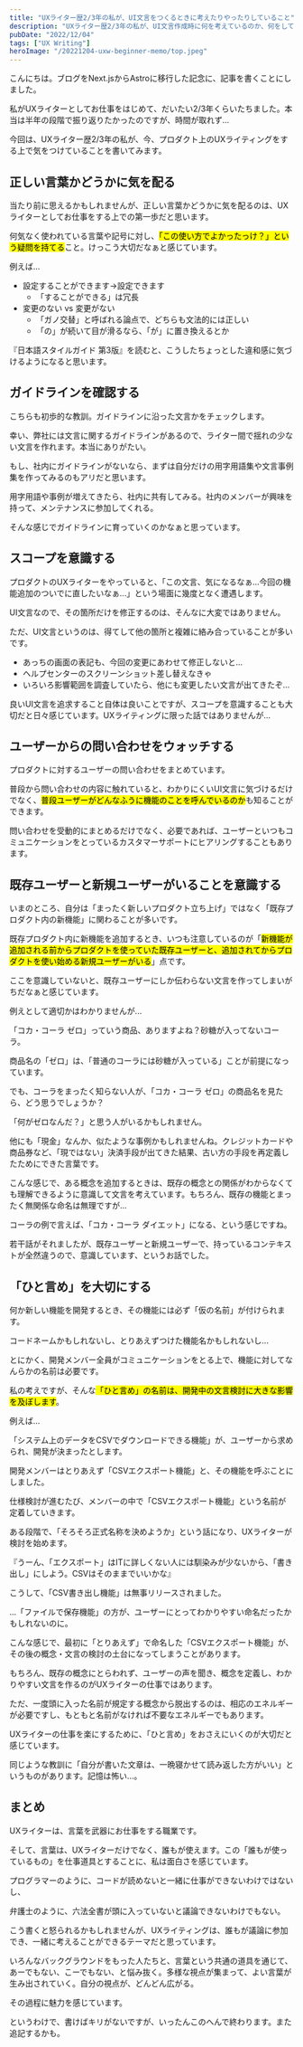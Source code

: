 ```yaml
---
title: "UXライター歴2/3年の私が、UI文言をつくるときに考えたりやったりしていること"
description: "UXライター歴2/3年の私が、UI文言作成時に何を考えているのか、何をしているのかをメモしています。"
pubDate: "2022/12/04"
tags: ["UX Writing"]
heroImage: "/20221204-uxw-beginner-memo/top.jpeg"
---
```


こんにちは。ブログをNext.jsからAstroに移行した記念に、記事を書くことにしました。

私がUXライターとしてお仕事をはじめて、だいたい2/3年くらいたちました。本当は半年の段階で振り返りたかったのですが、時間が取れず...

今回は、UXライター歴2/3年の私が、今、プロダクト上のUXライティングをする上で気をつけていることを書いてみます。

## 正しい言葉かどうかに気を配る

当たり前に思えるかもしれませんが、正しい言葉かどうかに気を配るのは、UXライターとしてお仕事をする上での第一歩だと思います。

何気なく使われている言葉や記号に対し、<mark>「この使い方でよかったっけ？」という疑問を持てる</mark>こと。けっこう大切だなぁと感じています。

例えば...

- 設定することができます→設定できます
    - 「することができる」は冗長
- 変更のない vs 変更がない
    - 「ガノ交替」と呼ばれる論点で、どちらも文法的には正しい
    - 「の」が続いて目が滑るなら、「が」に置き換えるとか

『日本語スタイルガイド 第3版』を読むと、こうしたちょっとした違和感に気づけるようになると思います。

## ガイドラインを確認する

こちらも初歩的な教訓。ガイドラインに沿った文言かをチェックします。

幸い、弊社には文言に関するガイドラインがあるので、ライター間で揺れの少ない文言を作れます。本当にありがたい。

もし、社内にガイドラインがないなら、まずは自分だけの用字用語集や文言事例集を作ってみるのもアリだと思います。

用字用語や事例が増えてきたら、社内に共有してみる。社内のメンバーが興味を持って、メンテナンスに参加してくれる。

そんな感じでガイドラインに育っていくのかなぁと思っています。

## スコープを意識する

プロダクトのUXライターをやっていると、「この文言、気になるなぁ...今回の機能追加のついでに直したいなぁ...」という場面に幾度となく遭遇します。

UI文言なので、その箇所だけを修正するのは、そんなに大変ではありません。

ただ、UI文言というのは、得てして他の箇所と複雑に絡み合っていることが多いです。

- あっちの画面の表記も、今回の変更にあわせて修正しないと...
- ヘルプセンターのスクリーンショット差し替えなきゃ
- いろいろ影響範囲を調査していたら、他にも変更したい文言が出てきたぞ...

良いUI文言を追求すること自体は良いことですが、スコープを意識することも大切だと日々感じています。UXライティングに限った話ではありませんが...

## ユーザーからの問い合わせをウォッチする 

プロダクトに対するユーザーの問い合わせをまとめています。

普段から問い合わせの内容に触れていると、わかりにくいUI文言に気づけるだけでなく、<mark>普段ユーザーがどんなふうに機能のことを呼んでいるのか</mark>も知ることができます。

問い合わせを受動的にまとめるだけでなく、必要であれば、ユーザーといつもコミュニケーションをとっているカスタマーサポートにヒアリングすることもあります。

## 既存ユーザーと新規ユーザーがいることを意識する

いまのところ、自分は「まったく新しいプロダクト立ち上げ」ではなく「既存プロダクト内の新機能」に関わることが多いです。

既存プロダクト内に新機能を追加するとき、いつも注意しているのが「<mark>新機能が追加される前からプロダクトを使っていた既存ユーザーと、追加されてからプロダクトを使い始める新規ユーザーがいる</mark>」点です。

ここを意識していないと、既存ユーザーにしか伝わらない文言を作ってしまいがちだなぁと感じています。

例えとして適切かはわかりませんが...

「コカ・コーラ ゼロ」っていう商品、ありますよね？砂糖が入ってないコーラ。

商品名の「ゼロ」は、「普通のコーラには砂糖が入っている」ことが前提になっています。

でも、コーラをまったく知らない人が、「コカ・コーラ ゼロ」の商品名を見たら、どう思うでしょうか？

「何がゼロなんだ？」と思う人がいるかもしれません。

他にも「現金」なんか、似たような事例かもしれませんね。クレジットカードや商品券など、「現ではない」決済手段が出てきた結果、古い方の手段を再定義したためにできた言葉です。

こんな感じで、ある概念を追加するときは、既存の概念との関係がわからなくても理解できるように意識して文言を考えています。もちろん、既存の機能とまったく無関係な命名は無理ですが...

コーラの例で言えば、「コカ・コーラ ダイエット」になる、という感じですね。

若干話がそれましたが、既存ユーザーと新規ユーザーで、持っているコンテキストが全然違うので、意識しています、というお話でした。

## 「ひと言め」を大切にする

何か新しい機能を開発するとき、その機能には必ず「仮の名前」が付けられます。

コードネームかもしれないし、とりあえずつけた機能名かもしれないし...

とにかく、開発メンバー全員がコミュニケーションをとる上で、機能に対してなんらかの名前は必要です。

私の考えですが、そんな<mark>「ひと言め」の名前は、開発中の文言検討に大きな影響を及ぼします</mark>。

例えば...

「システム上のデータをCSVでダウンロードできる機能」が、ユーザーから求められ、開発が決まったとします。

開発メンバーはとりあえず「CSVエクスポート機能」と、その機能を呼ぶことにしました。

仕様検討が進むたび、メンバーの中で「CSVエクスポート機能」という名前が定着していきます。

ある段階で、「そろそろ正式名称を決めようか」という話になり、UXライターが検討を始めます。

『うーん、「エクスポート」はITに詳しくない人には馴染みが少ないから、「書き出し」にしよう。CSVはそのままでいいかな』

こうして、「CSV書き出し機能」は無事リリースされました。

...「ファイルで保存機能」の方が、ユーザーにとってわかりやすい命名だったかもしれないのに。

こんな感じで、最初に「とりあえず」で命名した「CSVエクスポート機能」が、その後の概念・文言の検討の土台になってしまうことがあります。

もちろん、既存の概念にとらわれず、ユーザーの声を聞き、概念を定義し、わかりやすい文言を作るのがUXライターの仕事ではあります。

ただ、一度頭に入った名前が規定する概念から脱出するのは、相応のエネルギーが必要ですし、もともと名前がなければ不要なエネルギーでもあります。

UXライターの仕事を楽にするために、「ひと言め」をおさえにいくのが大切だと感じています。

同じような教訓に「自分が書いた文章は、一晩寝かせて読み返した方がいい」というものがあります。記憶は怖い...。

## まとめ

UXライターは、言葉を武器にお仕事をする職業です。

そして、言葉は、UXライターだけでなく、誰もが使えます。この「誰もが使っているもの」を仕事道具とすることに、私は面白さを感じています。

プログラマーのように、コードが読めないと一緒に仕事ができないわけではないし、

弁護士のように、六法全書が頭に入っていないと議論できないわけでもない。

こう書くと怒られるかもしれませんが、UXライティングは、誰もが議論に参加でき、一緒に考えることができるテーマだと思っています。

いろんなバックグラウンドをもった人たちと、言葉という共通の道具を通じて、あーでもない、こーでもない、と悩み抜く。多様な視点が集まって、よい言葉が生み出されていく。自分の視点が、どんどん広がる。

その過程に魅力を感じています。

というわけで、書けばキリがないですが、いったんこのへんで終わります。また追記するかも。

